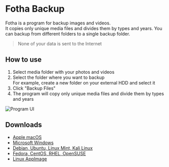 # Fotha Backup
Fotha is a program for backup images and videos.  
It copies only unique media files and divides them by types and years. You can backup from different folders to a single backup folder.
> None of your data is sent to the Internet

## How to use 
1. Select media folder with your photos and videos
2. Select the folder where you want to backup  
For example, create a new folder on your external HDD and select it
3. Click "Backup Files"
4. The program will copy only unique media files and divide them by types and years

![Program UI](https://i.ibb.co/McSxLZq/program-ui.png) 

## Downloads
- [Apple macOS](https://github.com/fotha/fotha/releases/download/v1.0.1/Fotha-Backup.app.zip)
- [Microsoft Windows](https://github.com/fotha/fotha/releases/download/v1.0.1/Fotha-Backup.exe)
- [Debian, Ubuntu, Linux Mint, Kali Linux](https://github.com/fotha/fotha/releases/download/v1.0.1/Fotha-Backup.deb)
- [Fedora, CentOS, RHEL, OpenSUSE](https://github.com/fotha/fotha/releases/download/v1.0.1/Fotha-Backup.rpm)
- [Linux AppImage](https://github.com/fotha/fotha/releases/download/v1.0.1/Fotha-Backup.AppImage)
